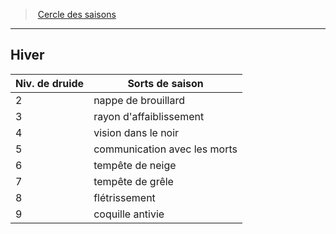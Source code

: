 ﻿---
!GenericItem
Name: Hiver
Id: druid_seasons_hd.md#hiver
ParentLink: druid_seasons_hd.md#cercle-des-saisons
ParentName: Cercle des saisons
NameLevel: 2
Attributes:
  Name: Hiver
  Markdown: >+
    ## <!--Name-->Hiver<!--/Name-->


    |Niv. de druide|Sorts de saison|

    |---|---|

    |2|nappe de brouillard|

    |3|rayon d'affaiblissement|

    |4|vision dans le noir|

    |5|communication avec les morts|

    |6|tempête de neige|

    |7|tempête de grêle|

    |8|flétrissement|

    |9|coquille antivie|

AttributesDictionary: >+
  Name: Hiver

  Markdown: >+

    ## <!--Name-->Hiver<!--/Name-->





    |Niv. de druide|Sorts de saison|



    |---|---|



    |2|nappe de brouillard|



    |3|rayon d'affaiblissement|



    |4|vision dans le noir|



    |5|communication avec les morts|



    |6|tempête de neige|



    |7|tempête de grêle|



    |8|flétrissement|



    |9|coquille antivie|



---
> [Cercle des saisons](hd_druid_seasons.md)

---

## Hiver

|Niv. de druide|Sorts de saison|
|---|---|
|2|nappe de brouillard|
|3|rayon d'affaiblissement|
|4|vision dans le noir|
|5|communication avec les morts|
|6|tempête de neige|
|7|tempête de grêle|
|8|flétrissement|
|9|coquille antivie|

